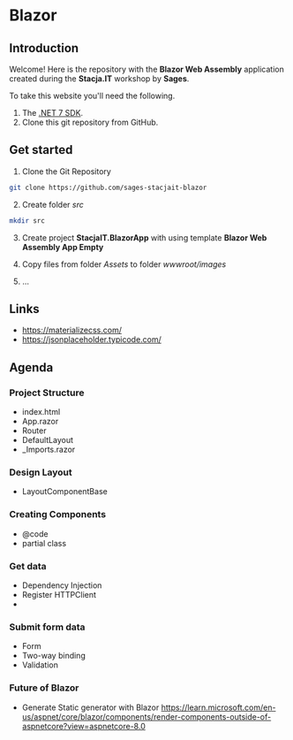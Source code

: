 # Blazor 

## Introduction

Welcome! 
Here is the repository with the **Blazor Web Assembly** application created during the **Stacja.IT** workshop by **Sages**.

To take this website you'll need the following.

1. The [.NET 7 SDK](https://dotnet.microsoft.com/en-us/download/dotnet/7.0).
2. Clone this git repository from GitHub.

## Get started

1. Clone the Git Repository
``` bash
git clone https://github.com/sages-stacjait-blazor
```

2. Create folder _src_
``` bash
mkdir src
```

3. Create project **StacjaIT.BlazorApp** with using template **Blazor Web Assembly App Empty**

4. Copy files from folder _Assets_ to folder _wwwroot/images_

5. ...


## Links
- https://materializecss.com/
- https://jsonplaceholder.typicode.com/


## Agenda

### Project Structure
- index.html
- App.razor
- Router
- DefaultLayout
- _Imports.razor

### Design Layout
- LayoutComponentBase

### Creating Components
- @code
- partial class

### Get data
- Dependency Injection
- Register HTTPClient
-
### Submit form data
- Form
- Two-way binding
- Validation

### Future of Blazor
- Generate Static generator with Blazor
https://learn.microsoft.com/en-us/aspnet/core/blazor/components/render-components-outside-of-aspnetcore?view=aspnetcore-8.0
